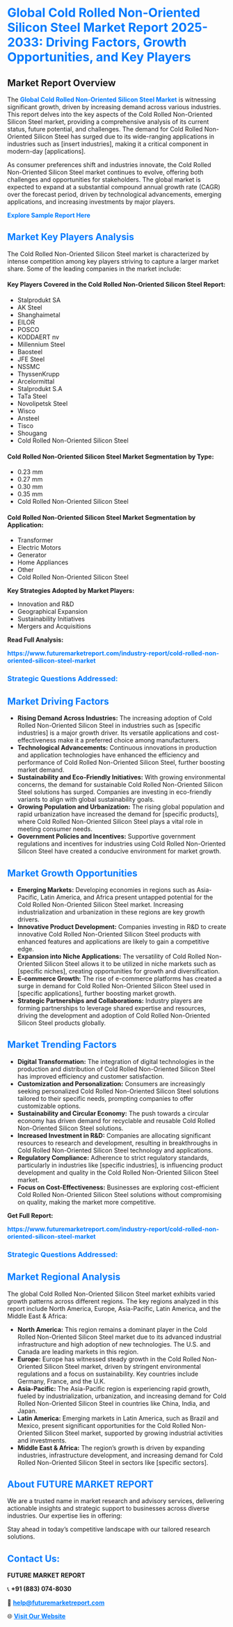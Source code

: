 <h1 style="color: #007BFF;">Global Cold Rolled Non-Oriented Silicon Steel Market Report 2025-2033: Driving Factors, Growth Opportunities, and Key Players</h1>

<section id="overview">
<h2>Market Report Overview</h2>
<p>The <a href="https://www.futuremarketreport.com/industry-report/cold-rolled-non-oriented-silicon-steel-market" style="color: #007BFF; text-decoration: none;"><strong>Global Cold Rolled Non-Oriented Silicon Steel Market</strong></a> is witnessing significant growth, driven by increasing demand across various industries. This report delves into the key aspects of the Cold Rolled Non-Oriented Silicon Steel market, providing a comprehensive analysis of its current status, future potential, and challenges. The demand for Cold Rolled Non-Oriented Silicon Steel has surged due to its wide-ranging applications in industries such as [insert industries], making it a critical component in modern-day [applications].</p>
<p>As consumer preferences shift and industries innovate, the Cold Rolled Non-Oriented Silicon Steel market continues to evolve, offering both challenges and opportunities for stakeholders. The global market is expected to expand at a substantial compound annual growth rate (CAGR) over the forecast period, driven by technological advancements, emerging applications, and increasing investments by major players.</p>
</section>

<section id="overview">
<p><a href="https://www.futuremarketreport.com/request-sample/reportId=100607" style="color: #007BFF; text-decoration: none;"><strong>Explore Sample Report Here</strong></a></p>
</section>

<section id="key-players">
<h2 style="color: #007BFF;">Market Key Players Analysis</h2>
<p>The Cold Rolled Non-Oriented Silicon Steel market is characterized by intense competition among key players striving to capture a larger market share. Some of the leading companies in the market include:</p>
<h4>Key Players Covered in the Cold Rolled Non-Oriented Silicon Steel Report:</h4>
<ul><li>Stalprodukt SA</li><li>AK Steel</li><li>Shanghaimetal</li><li>EILOR</li><li>POSCO</li><li>KODDAERT nv</li><li>Millennium Steel</li><li>Baosteel</li><li>JFE Steel</li><li>NSSMC</li><li>ThyssenKrupp</li><li>Arcelormittal</li><li>Stalprodukt S.A</li><li>TaTa Steel</li><li>Novolipetsk Steel</li><li>Wisco</li><li>Ansteel</li><li>Tisco</li><li>Shougang</li><li>Cold Rolled Non-Oriented Silicon Steel</li></ul>
<h4>Cold Rolled Non-Oriented Silicon Steel Market Segmentation by Type:</h4>
<ul><li>0.23 mm</li><li>0.27 mm</li><li>0.30 mm</li><li>0.35 mm</li><li>Cold Rolled Non-Oriented Silicon Steel</li></ul>

<h4>Cold Rolled Non-Oriented Silicon Steel Market Segmentation by Application:</h4>
<ul><li>Transformer</li><li>Electric Motors</li><li>Generator</li><li>Home Appliances</li><li>Other</li><li>Cold Rolled Non-Oriented Silicon Steel</li></ul>
<p><strong>Key Strategies Adopted by Market Players:</strong></p>
<ul>
<li>Innovation and R&D</li>
<li>Geographical Expansion</li>
<li>Sustainability Initiatives</li>
<li>Mergers and Acquisitions</li>
</ul>
</section>

<section>
<p><strong>Read Full Analysis: </strong></p><a href="https://www.futuremarketreport.com/industry-report/cold-rolled-non-oriented-silicon-steel-market" style="color: #007BFF; text-decoration: none;"><strong>https://www.futuremarketreport.com/industry-report/cold-rolled-non-oriented-silicon-steel-market</strong></a>
<h3 style="color: #007BFF;">Strategic Questions Addressed:</h3>
</section>

<section id="driving-factors">
<h2 style="color: #007BFF;">Market Driving Factors</h2>
<ul>
<li><strong>Rising Demand Across Industries:</strong> The increasing adoption of Cold Rolled Non-Oriented Silicon Steel in industries such as [specific industries] is a major growth driver. Its versatile applications and cost-effectiveness make it a preferred choice among manufacturers.</li>
<li><strong>Technological Advancements:</strong> Continuous innovations in production and application technologies have enhanced the efficiency and performance of Cold Rolled Non-Oriented Silicon Steel, further boosting market demand.</li>
<li><strong>Sustainability and Eco-Friendly Initiatives:</strong> With growing environmental concerns, the demand for sustainable Cold Rolled Non-Oriented Silicon Steel solutions has surged. Companies are investing in eco-friendly variants to align with global sustainability goals.</li>
<li><strong>Growing Population and Urbanization:</strong> The rising global population and rapid urbanization have increased the demand for [specific products], where Cold Rolled Non-Oriented Silicon Steel plays a vital role in meeting consumer needs.</li>
<li><strong>Government Policies and Incentives:</strong> Supportive government regulations and incentives for industries using Cold Rolled Non-Oriented Silicon Steel have created a conducive environment for market growth.</li>
</ul>
</section>

<section id="growth-opportunities">
<h2 style="color: #007BFF;">Market Growth Opportunities</h2>
<ul>
<li><strong>Emerging Markets:</strong> Developing economies in regions such as Asia-Pacific, Latin America, and Africa present untapped potential for the Cold Rolled Non-Oriented Silicon Steel market. Increasing industrialization and urbanization in these regions are key growth drivers.</li>
<li><strong>Innovative Product Development:</strong> Companies investing in R&D to create innovative Cold Rolled Non-Oriented Silicon Steel products with enhanced features and applications are likely to gain a competitive edge.</li>
<li><strong>Expansion into Niche Applications:</strong> The versatility of Cold Rolled Non-Oriented Silicon Steel allows it to be utilized in niche markets such as [specific niches], creating opportunities for growth and diversification.</li>
<li><strong>E-commerce Growth:</strong> The rise of e-commerce platforms has created a surge in demand for Cold Rolled Non-Oriented Silicon Steel used in [specific applications], further boosting market growth.</li>
<li><strong>Strategic Partnerships and Collaborations:</strong> Industry players are forming partnerships to leverage shared expertise and resources, driving the development and adoption of Cold Rolled Non-Oriented Silicon Steel products globally.</li>
</ul>
</section>

<section id="trending-factors">
<h2 style="color: #007BFF;">Market Trending Factors</h2>
<ul>
<li><strong>Digital Transformation:</strong> The integration of digital technologies in the production and distribution of Cold Rolled Non-Oriented Silicon Steel has improved efficiency and customer satisfaction.</li>
<li><strong>Customization and Personalization:</strong> Consumers are increasingly seeking personalized Cold Rolled Non-Oriented Silicon Steel solutions tailored to their specific needs, prompting companies to offer customizable options.</li>
<li><strong>Sustainability and Circular Economy:</strong> The push towards a circular economy has driven demand for recyclable and reusable Cold Rolled Non-Oriented Silicon Steel solutions.</li>
<li><strong>Increased Investment in R&D:</strong> Companies are allocating significant resources to research and development, resulting in breakthroughs in Cold Rolled Non-Oriented Silicon Steel technology and applications.</li>
<li><strong>Regulatory Compliance:</strong> Adherence to strict regulatory standards, particularly in industries like [specific industries], is influencing product development and quality in the Cold Rolled Non-Oriented Silicon Steel market.</li>
<li><strong>Focus on Cost-Effectiveness:</strong> Businesses are exploring cost-efficient Cold Rolled Non-Oriented Silicon Steel solutions without compromising on quality, making the market more competitive.</li>
</ul>
</section>

<section>
<p><strong>Get Full Report: </strong></p><a href="https://www.futuremarketreport.com/industry-report/cold-rolled-non-oriented-silicon-steel-market" style="color: #007BFF; text-decoration: none;"><strong>https://www.futuremarketreport.com/industry-report/cold-rolled-non-oriented-silicon-steel-market</strong></a>
<h3 style="color: #007BFF;">Strategic Questions Addressed:</h3>
</section>


<section id="regional-analysis">
<h2 style="color: #007BFF;">Market Regional Analysis</h2>
<p>The global Cold Rolled Non-Oriented Silicon Steel market exhibits varied growth patterns across different regions. The key regions analyzed in this report include North America, Europe, Asia-Pacific, Latin America, and the Middle East & Africa:</p>
<ul>
<li><strong>North America:</strong> This region remains a dominant player in the Cold Rolled Non-Oriented Silicon Steel market due to its advanced industrial infrastructure and high adoption of new technologies. The U.S. and Canada are leading markets in this region.</li>
<li><strong>Europe:</strong> Europe has witnessed steady growth in the Cold Rolled Non-Oriented Silicon Steel market, driven by stringent environmental regulations and a focus on sustainability. Key countries include Germany, France, and the U.K.</li>
<li><strong>Asia-Pacific:</strong> The Asia-Pacific region is experiencing rapid growth, fueled by industrialization, urbanization, and increasing demand for Cold Rolled Non-Oriented Silicon Steel in countries like China, India, and Japan.</li>
<li><strong>Latin America:</strong> Emerging markets in Latin America, such as Brazil and Mexico, present significant opportunities for the Cold Rolled Non-Oriented Silicon Steel market, supported by growing industrial activities and investments.</li>
<li><strong>Middle East & Africa:</strong> The region’s growth is driven by expanding industries, infrastructure development, and increasing demand for Cold Rolled Non-Oriented Silicon Steel in sectors like [specific sectors].</li>
</ul>
</section>

<footer>
<h2 style="color: #007BFF;">About FUTURE MARKET REPORT</h2>
<p>We are a trusted name in market research and advisory services, delivering actionable insights and strategic support to businesses across diverse industries. Our expertise lies in offering:</p>

<p>Stay ahead in today’s competitive landscape with our tailored research solutions.</p>

<h2 style="color: #007BFF;">Contact Us:</h2>
<p><strong>FUTURE MARKET REPORT</strong></p>
<p>📞 <strong>+91 (883) 074-8030</strong></p>
<p>📧 <strong><a href="mailto:help@futuremarketreport.com" style="color: #007BFF;">help@futuremarketreport.com</a></strong></p>
<p>🌐 <strong><a href="https://www.futuremarketreport.com/" style="color: #007BFF;">Visit Our Website</a></strong></p>
</footer>